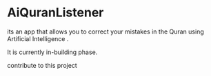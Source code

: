 # AiQuranListener

its an app that allows you to correct your mistakes in the Quran using Artificial Intelligence .

It is currently in-building phase.

contribute to this project
